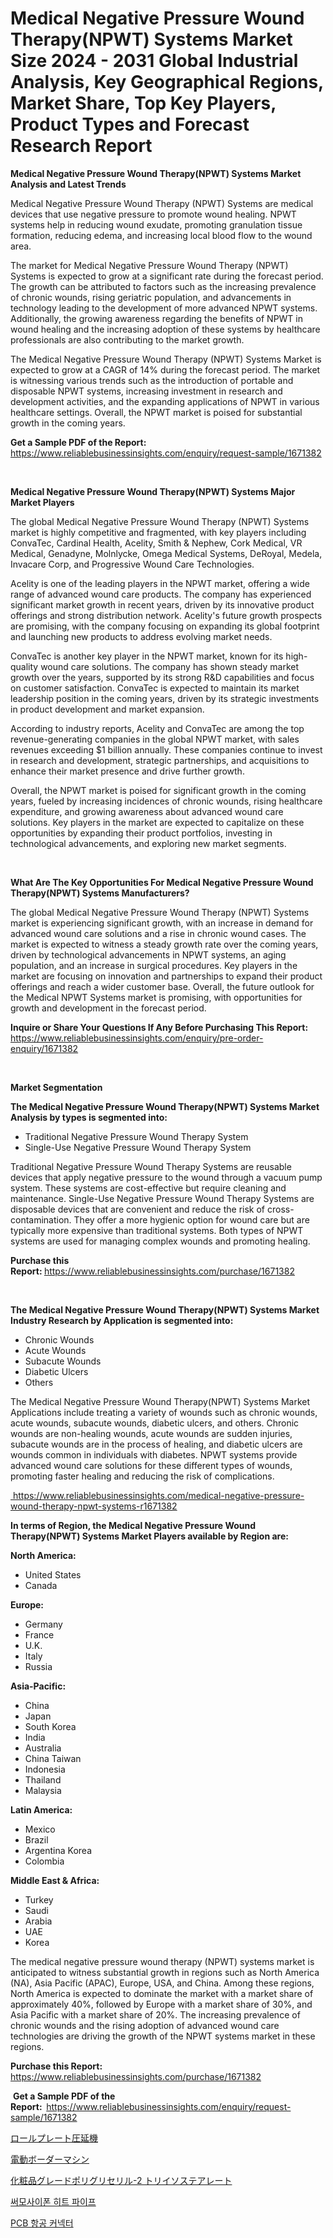 <p><h1>Medical Negative Pressure Wound Therapy(NPWT) Systems Market Size 2024 - 2031 Global Industrial Analysis, Key Geographical Regions, Market Share, Top Key Players, Product Types and Forecast Research Report</h1></p><p><strong>Medical Negative Pressure Wound Therapy(NPWT) Systems Market Analysis and Latest Trends</strong></p>
<p><p>Medical Negative Pressure Wound Therapy (NPWT) Systems are medical devices that use negative pressure to promote wound healing. NPWT systems help in reducing wound exudate, promoting granulation tissue formation, reducing edema, and increasing local blood flow to the wound area.</p><p>The market for Medical Negative Pressure Wound Therapy (NPWT) Systems is expected to grow at a significant rate during the forecast period. The growth can be attributed to factors such as the increasing prevalence of chronic wounds, rising geriatric population, and advancements in technology leading to the development of more advanced NPWT systems. Additionally, the growing awareness regarding the benefits of NPWT in wound healing and the increasing adoption of these systems by healthcare professionals are also contributing to the market growth.</p><p>The Medical Negative Pressure Wound Therapy (NPWT) Systems Market is expected to grow at a CAGR of 14% during the forecast period. The market is witnessing various trends such as the introduction of portable and disposable NPWT systems, increasing investment in research and development activities, and the expanding applications of NPWT in various healthcare settings. Overall, the NPWT market is poised for substantial growth in the coming years.</p></p>
<p><strong>Get a Sample PDF of the Report:&nbsp;</strong> <a href="https://www.reliablebusinessinsights.com/enquiry/request-sample/1671382">https://www.reliablebusinessinsights.com/enquiry/request-sample/1671382</a></p>
<p>&nbsp;</p>
<p><strong>Medical Negative Pressure Wound Therapy(NPWT) Systems Major Market Players</strong></p>
<p><p>The global Medical Negative Pressure Wound Therapy (NPWT) Systems market is highly competitive and fragmented, with key players including ConvaTec, Cardinal Health, Acelity, Smith & Nephew, Cork Medical, VR Medical, Genadyne, Molnlycke, Omega Medical Systems, DeRoyal, Medela, Invacare Corp, and Progressive Wound Care Technologies.</p><p>Acelity is one of the leading players in the NPWT market, offering a wide range of advanced wound care products. The company has experienced significant market growth in recent years, driven by its innovative product offerings and strong distribution network. Acelity's future growth prospects are promising, with the company focusing on expanding its global footprint and launching new products to address evolving market needs.</p><p>ConvaTec is another key player in the NPWT market, known for its high-quality wound care solutions. The company has shown steady market growth over the years, supported by its strong R&D capabilities and focus on customer satisfaction. ConvaTec is expected to maintain its market leadership position in the coming years, driven by its strategic investments in product development and market expansion.</p><p>According to industry reports, Acelity and ConvaTec are among the top revenue-generating companies in the global NPWT market, with sales revenues exceeding $1 billion annually. These companies continue to invest in research and development, strategic partnerships, and acquisitions to enhance their market presence and drive further growth.</p><p>Overall, the NPWT market is poised for significant growth in the coming years, fueled by increasing incidences of chronic wounds, rising healthcare expenditure, and growing awareness about advanced wound care solutions. Key players in the market are expected to capitalize on these opportunities by expanding their product portfolios, investing in technological advancements, and exploring new market segments.</p></p>
<p>&nbsp;</p>
<p><strong>What Are The Key Opportunities For Medical Negative Pressure Wound Therapy(NPWT) Systems Manufacturers?</strong></p>
<p><p>The global Medical Negative Pressure Wound Therapy (NPWT) Systems market is experiencing significant growth, with an increase in demand for advanced wound care solutions and a rise in chronic wound cases. The market is expected to witness a steady growth rate over the coming years, driven by technological advancements in NPWT systems, an aging population, and an increase in surgical procedures. Key players in the market are focusing on innovation and partnerships to expand their product offerings and reach a wider customer base. Overall, the future outlook for the Medical NPWT Systems market is promising, with opportunities for growth and development in the forecast period.</p></p>
<p><strong>Inquire or Share Your Questions If Any Before Purchasing This Report:</strong> <a href="https://www.reliablebusinessinsights.com/enquiry/pre-order-enquiry/1671382">https://www.reliablebusinessinsights.com/enquiry/pre-order-enquiry/1671382</a></p>
<p>&nbsp;</p>
<p><strong>Market Segmentation</strong></p>
<p><strong>The Medical Negative Pressure Wound Therapy(NPWT) Systems Market Analysis by types is segmented into:</strong></p>
<p><ul><li>Traditional Negative Pressure Wound Therapy System</li><li>Single-Use Negative Pressure Wound Therapy System</li></ul></p>
<p><p>Traditional Negative Pressure Wound Therapy Systems are reusable devices that apply negative pressure to the wound through a vacuum pump system. These systems are cost-effective but require cleaning and maintenance. Single-Use Negative Pressure Wound Therapy Systems are disposable devices that are convenient and reduce the risk of cross-contamination. They offer a more hygienic option for wound care but are typically more expensive than traditional systems. Both types of NPWT systems are used for managing complex wounds and promoting healing.</p></p>
<p><strong>Purchase this Report:&nbsp;</strong><a href="https://www.reliablebusinessinsights.com/purchase/1671382">https://www.reliablebusinessinsights.com/purchase/1671382</a></p>
<p>&nbsp;</p>
<p><strong>The Medical Negative Pressure Wound Therapy(NPWT) Systems Market Industry Research by Application is segmented into:</strong></p>
<p><ul><li>Chronic Wounds</li><li>Acute Wounds</li><li>Subacute Wounds</li><li>Diabetic Ulcers</li><li>Others</li></ul></p>
<p><p>The Medical Negative Pressure Wound Therapy(NPWT) Systems Market Applications include treating a variety of wounds such as chronic wounds, acute wounds, subacute wounds, diabetic ulcers, and others. Chronic wounds are non-healing wounds, acute wounds are sudden injuries, subacute wounds are in the process of healing, and diabetic ulcers are wounds common in individuals with diabetes. NPWT systems provide advanced wound care solutions for these different types of wounds, promoting faster healing and reducing the risk of complications.</p></p>
<p><a href="https://www.reliablebusinessinsights.com/medical-negative-pressure-wound-therapy-npwt-systems-r1671382">&nbsp;https://www.reliablebusinessinsights.com/medical-negative-pressure-wound-therapy-npwt-systems-r1671382</a></p>
<p><strong>In terms of Region, the Medical Negative Pressure Wound Therapy(NPWT) Systems Market Players available by Region are:</strong></p>
<p>
    <p> <strong> North America: </strong>
        <ul>
            <li>United States</li>
            <li>Canada</li>
        </ul>
        </p> 
    <p> <strong> Europe: </strong>
        <ul>
            <li>Germany</li>
            <li>France</li>
            <li>U.K.</li>
            <li>Italy</li>
            <li>Russia</li>
        </ul>
        </p> 
    <p> <strong> Asia-Pacific: </strong>
        <ul>
            <li>China</li>
            <li>Japan</li>
            <li>South Korea</li>
            <li>India</li>
            <li>Australia</li>
            <li>China Taiwan</li>
            <li>Indonesia</li>
            <li>Thailand</li>
            <li>Malaysia</li>
        </ul>
        </p> 
    <p> <strong> Latin America: </strong>
        <ul>
            <li>Mexico</li>
            <li>Brazil</li>
            <li>Argentina Korea</li>
            <li>Colombia</li>
        </ul>
        </p> 
    <p> <strong> Middle East & Africa: </strong>
        <ul>
            <li>Turkey</li>
            <li>Saudi</li>
            <li>Arabia</li>
            <li>UAE</li>
            <li>Korea</li>
        </ul>
    </p>
    </p>
<p><p>The medical negative pressure wound therapy (NPWT) systems market is anticipated to witness substantial growth in regions such as North America (NA), Asia Pacific (APAC), Europe, USA, and China. Among these regions, North America is expected to dominate the market with a market share of approximately 40%, followed by Europe with a market share of 30%, and Asia Pacific with a market share of 20%. The increasing prevalence of chronic wounds and the rising adoption of advanced wound care technologies are driving the growth of the NPWT systems market in these regions.</p></p>
<p><strong>Purchase this Report: </strong><a href="https://www.reliablebusinessinsights.com/purchase/1671382">https://www.reliablebusinessinsights.com/purchase/1671382</a></p>
<p>&nbsp;<strong>Get a Sample PDF of the Report:&nbsp;&nbsp;</strong><a href="https://www.reliablebusinessinsights.com/enquiry/request-sample/1671382">https://www.reliablebusinessinsights.com/enquiry/request-sample/1671382</a></p>
<p><strong></strong></p>
<p><p><a href="https://github.com/marbadji/Market-Research-Report-List-2/blob/main/7069529106900.md">ロールプレート圧延機</a></p><p><a href="https://github.com/KaydenJohns1964/Market-Research-Report-List-2/blob/main/6773992106901.md">電動ボーダーマシン</a></p><p><a href="https://medium.com/@chloekessler01/%E5%8C%96%E7%B2%A7%E5%93%81%E3%82%B0%E3%83%AC%E3%83%BC%E3%83%89%E3%81%AE%E3%83%9D%E3%83%AA%E3%82%B0%E3%83%AA%E3%82%BB%E3%83%AA%E3%83%AB-2%E3%83%88%E3%83%AA%E3%82%A4%E3%82%BD%E3%82%B9%E3%83%86%E3%82%A2%E3%83%AC%E3%83%BC%E3%83%88%E5%B8%82%E5%A0%B4%E3%81%AF-%E5%B8%82%E5%A0%B4%E3%82%B7%E3%82%A7%E3%82%A2-%E5%B8%82%E5%A0%B4%E3%83%88%E3%83%AC%E3%83%B3%E3%83%89-%E5%B8%82%E5%A0%B4%E6%88%90%E9%95%B7%E3%81%AB%E9%96%A2%E3%81%99%E3%82%8B%E6%83%85%E5%A0%B1%E3%82%92%E6%8F%90%E4%BE%9B%E3%81%97%E3%81%BE%E3%81%99-f49d680eb18a">化粧品グレードポリグリセリル-2 トリイソステアレート</a></p><p><a href="https://medium.com/@ralphyjames/%EC%97%B4%EC%82%AC%EC%9D%B4%ED%8E%80-%ED%9E%88%ED%8A%B8-%ED%8C%8C%EC%9D%B4%ED%94%84-%EC%8B%9C%EC%9E%A5-%EB%8F%99%ED%96%A5-%EB%B0%8F-%EC%8B%9C%EC%9E%A5-%EB%B6%84%EC%84%9D%EC%9D%B4-2024-2031%EB%85%84-%EA%B8%B0%EA%B0%84%EC%9D%84-%EB%8C%80%EC%83%81%EC%9C%BC%EB%A1%9C-%EC%98%88%EC%B8%A1%EB%90%A9%EB%8B%88%EB%8B%A4-d1b69638d1d4">써모사이폰 히트 파이프</a></p><p><a href="https://github.com/DavidRobb19/Market-Research-Report-List-1/blob/main/4409864100833.md">PCB 항공 커넥터</a></p></p>